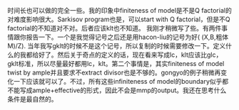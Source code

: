 时间长也可以做的完全一些。我的印象中finiteness of model是不是Q factorial的对难度影响很大。Sarkisov program也是，可以start with Q factorial，但是不Q factorial的不知道对不对。后者应该klt也不知道。
我刚才稍微写了些。有两件事情跟你报告一下。一个是我觉得记号之后还是用hacon-liu的记号为好( (X,B,粗体M)/Z). 当年我写gklt的时候不是这个记号，所以复制的时候需要修改一下。定义什么的我都给好了。然后关于奇点的定义的话，现在看来写成lc，klt应该比glc，gklt标准，所以尽量最好都用lc，klt。第二个事情是，其实finiteness of model twist by ample并且要求不extract divisor也是不够的。gongyo的例子稍微再变化一下应该就可以了。不过，所有这些infiniteness of model的boundary似乎都不能写成ample+effective的形式，因此不会是mmp的output。我还在思考什么条件是最自然的。
